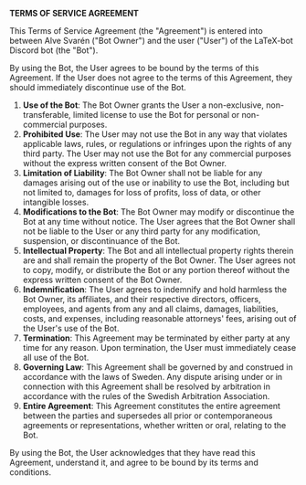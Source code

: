 **TERMS OF SERVICE AGREEMENT**

This Terms of Service Agreement (the "Agreement") is entered into between Alve Svarén ("Bot Owner") and the user ("User") of the LaTeX-bot Discord bot (the "Bot").

By using the Bot, the User agrees to be bound by the terms of this Agreement. If the User does not agree to the terms of this Agreement, they should immediately discontinue use of the Bot.

1. **Use of the Bot**: The Bot Owner grants the User a non-exclusive, non-transferable, limited license to use the Bot for personal or non-commercial purposes.
2. **Prohibited Use**: The User may not use the Bot in any way that violates applicable laws, rules, or regulations or infringes upon the rights of any third party. The User may not use the Bot for any commercial purposes without the express written consent of the Bot Owner.
3. **Limitation of Liability**: The Bot Owner shall not be liable for any damages arising out of the use or inability to use the Bot, including but not limited to, damages for loss of profits, loss of data, or other intangible losses.
4. **Modifications to the Bot**: The Bot Owner may modify or discontinue the Bot at any time without notice. The User agrees that the Bot Owner shall not be liable to the User or any third party for any modification, suspension, or discontinuance of the Bot.
5. **Intellectual Property**: The Bot and all intellectual property rights therein are and shall remain the property of the Bot Owner. The User agrees not to copy, modify, or distribute the Bot or any portion thereof without the express written consent of the Bot Owner.
6. **Indemnification**: The User agrees to indemnify and hold harmless the Bot Owner, its affiliates, and their respective directors, officers, employees, and agents from any and all claims, damages, liabilities, costs, and expenses, including reasonable attorneys' fees, arising out of the User's use of the Bot.
7. **Termination**: This Agreement may be terminated by either party at any time for any reason. Upon termination, the User must immediately cease all use of the Bot.
8. **Governing Law**: This Agreement shall be governed by and construed in accordance with the laws of Sweden. Any dispute arising under or in connection with this Agreement shall be resolved by arbitration in accordance with the rules of the Swedish Arbitration Association.
9. **Entire Agreement**: This Agreement constitutes the entire agreement between the parties and supersedes all prior or contemporaneous agreements or representations, whether written or oral, relating to the Bot.

By using the Bot, the User acknowledges that they have read this Agreement, understand it, and agree to be bound by its terms and conditions.
